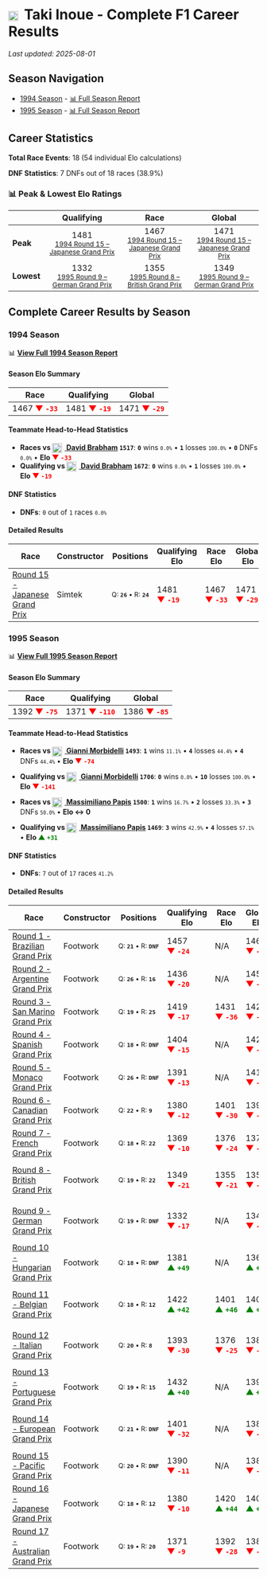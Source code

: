 # <img src="https://upload.wikimedia.org/wikipedia/commons/9/9e/Flag_of_Japan.svg" alt="Japan" width="20" height="auto" style="vertical-align: middle; margin-right: 5px;" onerror="this.outerHTML='🇯🇵'; this.style.marginRight='5px';"/> Taki Inoue - Complete F1 Career Results

*Last updated: 2025-08-01*

## Season Navigation

- [1994 Season](#1994-season) - [📊 Full Season Report](../seasons/1994-season-report)
- [1995 Season](#1995-season) - [📊 Full Season Report](../seasons/1995-season-report)

## Career Statistics

**Total Race Events**: 18 (54 individual Elo calculations)

**DNF Statistics**: 7 DNFs out of 18 races (38.9%)

### 📊 Peak & Lowest Elo Ratings

| &nbsp; | Qualifying | Race | Global |
|-------|------------|------|--------|
| **Peak** | <center> 1481 <br/><small> [1994 Round 15 – Japanese Grand Prix](../seasons/1994-season-report#round-15-japanese-grand-prix) </small></center> | <center> 1467 <br/><small> [1994 Round 15 – Japanese Grand Prix](../seasons/1994-season-report#round-15-japanese-grand-prix) </small></center> | <center> 1471  <br/><small> [1994 Round 15 – Japanese Grand Prix](../seasons/1994-season-report#round-15-japanese-grand-prix) </small></center> |
| **Lowest** | <center> 1332 <br/><small> [1995 Round 9 – German Grand Prix](../seasons/1995-season-report#round-9-german-grand-prix) </small></center> | <center> 1355 <br/><small> [1995 Round 8 – British Grand Prix](../seasons/1995-season-report#round-8-british-grand-prix) </small></center> | <center> 1349 <br/><small> [1995 Round 9 – German Grand Prix](../seasons/1995-season-report#round-9-german-grand-prix) </small></center> |


## Complete Career Results by Season

### 1994 Season

📊 **[View Full 1994 Season Report](../seasons/1994-season-report)**

#### Season Elo Summary

| Race | Qualifying | Global |
|------|------------|--------|
| 1467 **<span style="color: red;">▼&nbsp;`-33`</span>** | 1481 **<span style="color: red;">▼&nbsp;`-19`</span>** | 1471 **<span style="color: red;">▼&nbsp;`-29`</span>** |

#### Teammate Head-to-Head Statistics

- **Races vs [<img src="https://upload.wikimedia.org/wikipedia/commons/8/88/Flag_of_Australia_%28converted%29.svg" alt="Australia" width="20" height="auto" style="vertical-align: middle; margin-right: 5px;" onerror="this.outerHTML='🇦🇺'; this.style.marginRight='5px';"/> David Brabham](david-brabham) `1517`**: **`0`** wins <small>`0.0%`</small> • **`1`** losses <small>`100.0%`</small> • **`0`** DNFs <small>`0.0%`</small> • **Elo <span style="color: red;">▼&nbsp;`-33`</span>**
- **Qualifying vs [<img src="https://upload.wikimedia.org/wikipedia/commons/8/88/Flag_of_Australia_%28converted%29.svg" alt="Australia" width="20" height="auto" style="vertical-align: middle; margin-right: 5px;" onerror="this.outerHTML='🇦🇺'; this.style.marginRight='5px';"/> David Brabham](david-brabham) `1672`**: **`0`** wins <small>`0.0%`</small> • **`1`** losses <small>`100.0%`</small> • **Elo <span style="color: red;">▼&nbsp;`-19`</span>**

#### DNF Statistics

- **DNFs**: `0` out of `1` races <small>`0.0%`</small>

#### Detailed Results

| Race | Constructor | Positions | Qualifying Elo | Race Elo | Global Elo | Teammate |
|------|-------------|-----------|----------------|----------|------------|----------|
| [Round 15 - Japanese Grand Prix](../seasons/1994-season-report#round-15-japanese-grand-prix) | Simtek | <small>Q:&nbsp;**`26`**&nbsp;•&nbsp;R:&nbsp;**`24`**</small> | 1481 **<span style="color: red;">▼&nbsp;`-19`</span>** | 1467 **<span style="color: red;">▼&nbsp;`-33`</span>** | 1471 **<span style="color: red;">▼&nbsp;`-29`</span>** | [<img src="https://upload.wikimedia.org/wikipedia/commons/8/88/Flag_of_Australia_%28converted%29.svg" alt="Australia" width="20" height="auto" style="vertical-align: middle; margin-right: 5px;" onerror="this.outerHTML='🇦🇺'; this.style.marginRight='5px';"/> David Brabham](david-brabham)<br/><small>Q:&nbsp;**`24`**&nbsp;•&nbsp;R:&nbsp;**`12`**</small> |

### 1995 Season

📊 **[View Full 1995 Season Report](../seasons/1995-season-report)**

#### Season Elo Summary

| Race | Qualifying | Global |
|------|------------|--------|
| 1392 **<span style="color: red;">▼&nbsp;`-75`</span>** | 1371 **<span style="color: red;">▼&nbsp;`-110`</span>** | 1386 **<span style="color: red;">▼&nbsp;`-85`</span>** |

#### Teammate Head-to-Head Statistics

- **Races vs [<img src="https://upload.wikimedia.org/wikipedia/commons/0/03/Flag_of_Italy.svg" alt="Italy" width="20" height="auto" style="vertical-align: middle; margin-right: 5px;" onerror="this.outerHTML='🇮🇹'; this.style.marginRight='5px';"/> Gianni Morbidelli](gianni-morbidelli) `1493`**: **`1`** wins <small>`11.1%`</small> • **`4`** losses <small>`44.4%`</small> • **`4`** DNFs <small>`44.4%`</small> • **Elo <span style="color: red;">▼&nbsp;`-74`</span>**
- **Qualifying vs [<img src="https://upload.wikimedia.org/wikipedia/commons/0/03/Flag_of_Italy.svg" alt="Italy" width="20" height="auto" style="vertical-align: middle; margin-right: 5px;" onerror="this.outerHTML='🇮🇹'; this.style.marginRight='5px';"/> Gianni Morbidelli](gianni-morbidelli) `1706`**: **`0`** wins <small>`0.0%`</small> • **`10`** losses <small>`100.0%`</small> • **Elo <span style="color: red;">▼&nbsp;`-141`</span>**

- **Races vs [<img src="https://upload.wikimedia.org/wikipedia/commons/0/03/Flag_of_Italy.svg" alt="Italy" width="20" height="auto" style="vertical-align: middle; margin-right: 5px;" onerror="this.outerHTML='🇮🇹'; this.style.marginRight='5px';"/> Massimiliano Papis](massimiliano-papis) `1500`**: **`1`** wins <small>`16.7%`</small> • **`2`** losses <small>`33.3%`</small> • **`3`** DNFs <small>`50.0%`</small> • **Elo ↔ 0**
- **Qualifying vs [<img src="https://upload.wikimedia.org/wikipedia/commons/0/03/Flag_of_Italy.svg" alt="Italy" width="20" height="auto" style="vertical-align: middle; margin-right: 5px;" onerror="this.outerHTML='🇮🇹'; this.style.marginRight='5px';"/> Massimiliano Papis](massimiliano-papis) `1469`**: **`3`** wins <small>`42.9%`</small> • **`4`** losses <small>`57.1%`</small> • **Elo <span style="color: green;">▲&nbsp;`+31`</span>**

#### DNF Statistics

- **DNFs**: `7` out of `17` races <small>`41.2%`</small>

#### Detailed Results

| Race | Constructor | Positions | Qualifying Elo | Race Elo | Global Elo | Teammate |
|------|-------------|-----------|----------------|----------|------------|----------|
| [Round 1 - Brazilian Grand Prix](../seasons/1995-season-report#round-1-brazilian-grand-prix) | Footwork | <small>Q:&nbsp;**`21`**&nbsp;•&nbsp;R:&nbsp;**`DNF`**</small> | 1457 **<span style="color: red;">▼&nbsp;`-24`</span>** | N/A | 1464 **<span style="color: red;">▼&nbsp;`-7`</span>** | [<img src="https://upload.wikimedia.org/wikipedia/commons/0/03/Flag_of_Italy.svg" alt="Italy" width="20" height="auto" style="vertical-align: middle; margin-right: 5px;" onerror="this.outerHTML='🇮🇹'; this.style.marginRight='5px';"/> Gianni Morbidelli](gianni-morbidelli)<br/><small>Q:&nbsp;**`13`**&nbsp;•&nbsp;R:&nbsp;**`DNF`**</small> |
| [Round 2 - Argentine Grand Prix](../seasons/1995-season-report#round-2-argentine-grand-prix) | Footwork | <small>Q:&nbsp;**`26`**&nbsp;•&nbsp;R:&nbsp;**`16`**</small> | 1436 **<span style="color: red;">▼&nbsp;`-20`</span>** | N/A | 1458 **<span style="color: red;">▼&nbsp;`-6`</span>** | [<img src="https://upload.wikimedia.org/wikipedia/commons/0/03/Flag_of_Italy.svg" alt="Italy" width="20" height="auto" style="vertical-align: middle; margin-right: 5px;" onerror="this.outerHTML='🇮🇹'; this.style.marginRight='5px';"/> Gianni Morbidelli](gianni-morbidelli)<br/><small>Q:&nbsp;**`12`**&nbsp;•&nbsp;R:&nbsp;**`DNF`**</small> |
| [Round 3 - San Marino Grand Prix](../seasons/1995-season-report#round-3-san-marino-grand-prix) | Footwork | <small>Q:&nbsp;**`19`**&nbsp;•&nbsp;R:&nbsp;**`25`**</small> | 1419 **<span style="color: red;">▼&nbsp;`-17`</span>** | 1431 **<span style="color: red;">▼&nbsp;`-36`</span>** | 1428 **<span style="color: red;">▼&nbsp;`-30`</span>** | [<img src="https://upload.wikimedia.org/wikipedia/commons/0/03/Flag_of_Italy.svg" alt="Italy" width="20" height="auto" style="vertical-align: middle; margin-right: 5px;" onerror="this.outerHTML='🇮🇹'; this.style.marginRight='5px';"/> Gianni Morbidelli](gianni-morbidelli)<br/><small>Q:&nbsp;**`11`**&nbsp;•&nbsp;R:&nbsp;**`13`**</small> |
| [Round 4 - Spanish Grand Prix](../seasons/1995-season-report#round-4-spanish-grand-prix) | Footwork | <small>Q:&nbsp;**`18`**&nbsp;•&nbsp;R:&nbsp;**`DNF`**</small> | 1404 **<span style="color: red;">▼&nbsp;`-15`</span>** | N/A | 1423 **<span style="color: red;">▼&nbsp;`-4`</span>** | [<img src="https://upload.wikimedia.org/wikipedia/commons/0/03/Flag_of_Italy.svg" alt="Italy" width="20" height="auto" style="vertical-align: middle; margin-right: 5px;" onerror="this.outerHTML='🇮🇹'; this.style.marginRight='5px';"/> Gianni Morbidelli](gianni-morbidelli)<br/><small>Q:&nbsp;**`14`**&nbsp;•&nbsp;R:&nbsp;**`11`**</small> |
| [Round 5 - Monaco Grand Prix](../seasons/1995-season-report#round-5-monaco-grand-prix) | Footwork | <small>Q:&nbsp;**`26`**&nbsp;•&nbsp;R:&nbsp;**`DNF`**</small> | 1391 **<span style="color: red;">▼&nbsp;`-13`</span>** | N/A | 1419 **<span style="color: red;">▼&nbsp;`-4`</span>** | [<img src="https://upload.wikimedia.org/wikipedia/commons/0/03/Flag_of_Italy.svg" alt="Italy" width="20" height="auto" style="vertical-align: middle; margin-right: 5px;" onerror="this.outerHTML='🇮🇹'; this.style.marginRight='5px';"/> Gianni Morbidelli](gianni-morbidelli)<br/><small>Q:&nbsp;**`13`**&nbsp;•&nbsp;R:&nbsp;**`9`**</small> |
| [Round 6 - Canadian Grand Prix](../seasons/1995-season-report#round-6-canadian-grand-prix) | Footwork | <small>Q:&nbsp;**`22`**&nbsp;•&nbsp;R:&nbsp;**`9`**</small> | 1380 **<span style="color: red;">▼&nbsp;`-12`</span>** | 1401 **<span style="color: red;">▼&nbsp;`-30`</span>** | 1395 **<span style="color: red;">▼&nbsp;`-25`</span>** | [<img src="https://upload.wikimedia.org/wikipedia/commons/0/03/Flag_of_Italy.svg" alt="Italy" width="20" height="auto" style="vertical-align: middle; margin-right: 5px;" onerror="this.outerHTML='🇮🇹'; this.style.marginRight='5px';"/> Gianni Morbidelli](gianni-morbidelli)<br/><small>Q:&nbsp;**`13`**&nbsp;•&nbsp;R:&nbsp;**`6`**</small> |
| [Round 7 - French Grand Prix](../seasons/1995-season-report#round-7-french-grand-prix) | Footwork | <small>Q:&nbsp;**`18`**&nbsp;•&nbsp;R:&nbsp;**`22`**</small> | 1369 **<span style="color: red;">▼&nbsp;`-10`</span>** | 1376 **<span style="color: red;">▼&nbsp;`-24`</span>** | 1375 **<span style="color: red;">▼&nbsp;`-20`</span>** | [<img src="https://upload.wikimedia.org/wikipedia/commons/0/03/Flag_of_Italy.svg" alt="Italy" width="20" height="auto" style="vertical-align: middle; margin-right: 5px;" onerror="this.outerHTML='🇮🇹'; this.style.marginRight='5px';"/> Gianni Morbidelli](gianni-morbidelli)<br/><small>Q:&nbsp;**`16`**&nbsp;•&nbsp;R:&nbsp;**`14`**</small> |
| [Round 8 - British Grand Prix](../seasons/1995-season-report#round-8-british-grand-prix) | Footwork | <small>Q:&nbsp;**`19`**&nbsp;•&nbsp;R:&nbsp;**`22`**</small> | 1349 **<span style="color: red;">▼&nbsp;`-21`</span>** | 1355 **<span style="color: red;">▼&nbsp;`-21`</span>** | 1354 **<span style="color: red;">▼&nbsp;`-21`</span>** | [<img src="https://upload.wikimedia.org/wikipedia/commons/0/03/Flag_of_Italy.svg" alt="Italy" width="20" height="auto" style="vertical-align: middle; margin-right: 5px;" onerror="this.outerHTML='🇮🇹'; this.style.marginRight='5px';"/> Massimiliano Papis](massimiliano-papis)<br/><small>Q:&nbsp;**`17`**&nbsp;•&nbsp;R:&nbsp;**`16`**</small> |
| [Round 9 - German Grand Prix](../seasons/1995-season-report#round-9-german-grand-prix) | Footwork | <small>Q:&nbsp;**`19`**&nbsp;•&nbsp;R:&nbsp;**`DNF`**</small> | 1332 **<span style="color: red;">▼&nbsp;`-17`</span>** | N/A | 1349 **<span style="color: red;">▼&nbsp;`-5`</span>** | [<img src="https://upload.wikimedia.org/wikipedia/commons/0/03/Flag_of_Italy.svg" alt="Italy" width="20" height="auto" style="vertical-align: middle; margin-right: 5px;" onerror="this.outerHTML='🇮🇹'; this.style.marginRight='5px';"/> Massimiliano Papis](massimiliano-papis)<br/><small>Q:&nbsp;**`15`**&nbsp;•&nbsp;R:&nbsp;**`DNF`**</small> |
| [Round 10 - Hungarian Grand Prix](../seasons/1995-season-report#round-10-hungarian-grand-prix) | Footwork | <small>Q:&nbsp;**`18`**&nbsp;•&nbsp;R:&nbsp;**`DNF`**</small> | 1381 **<span style="color: green;">▲&nbsp;`+49`</span>** | N/A | 1363 **<span style="color: green;">▲&nbsp;`+15`</span>** | [<img src="https://upload.wikimedia.org/wikipedia/commons/0/03/Flag_of_Italy.svg" alt="Italy" width="20" height="auto" style="vertical-align: middle; margin-right: 5px;" onerror="this.outerHTML='🇮🇹'; this.style.marginRight='5px';"/> Massimiliano Papis](massimiliano-papis)<br/><small>Q:&nbsp;**`20`**&nbsp;•&nbsp;R:&nbsp;**`DNF`**</small> |
| [Round 11 - Belgian Grand Prix](../seasons/1995-season-report#round-11-belgian-grand-prix) | Footwork | <small>Q:&nbsp;**`18`**&nbsp;•&nbsp;R:&nbsp;**`12`**</small> | 1422 **<span style="color: green;">▲&nbsp;`+42`</span>** | 1401 **<span style="color: green;">▲&nbsp;`+46`</span>** | 1408 **<span style="color: green;">▲&nbsp;`+45`</span>** | [<img src="https://upload.wikimedia.org/wikipedia/commons/0/03/Flag_of_Italy.svg" alt="Italy" width="20" height="auto" style="vertical-align: middle; margin-right: 5px;" onerror="this.outerHTML='🇮🇹'; this.style.marginRight='5px';"/> Massimiliano Papis](massimiliano-papis)<br/><small>Q:&nbsp;**`20`**&nbsp;•&nbsp;R:&nbsp;**`20`**</small> |
| [Round 12 - Italian Grand Prix](../seasons/1995-season-report#round-12-italian-grand-prix) | Footwork | <small>Q:&nbsp;**`20`**&nbsp;•&nbsp;R:&nbsp;**`8`**</small> | 1393 **<span style="color: red;">▼&nbsp;`-30`</span>** | 1376 **<span style="color: red;">▼&nbsp;`-25`</span>** | 1382 **<span style="color: red;">▼&nbsp;`-26`</span>** | [<img src="https://upload.wikimedia.org/wikipedia/commons/0/03/Flag_of_Italy.svg" alt="Italy" width="20" height="auto" style="vertical-align: middle; margin-right: 5px;" onerror="this.outerHTML='🇮🇹'; this.style.marginRight='5px';"/> Massimiliano Papis](massimiliano-papis)<br/><small>Q:&nbsp;**`15`**&nbsp;•&nbsp;R:&nbsp;**`7`**</small> |
| [Round 13 - Portuguese Grand Prix](../seasons/1995-season-report#round-13-portuguese-grand-prix) | Footwork | <small>Q:&nbsp;**`19`**&nbsp;•&nbsp;R:&nbsp;**`15`**</small> | 1432 **<span style="color: green;">▲&nbsp;`+40`</span>** | N/A | 1394 **<span style="color: green;">▲&nbsp;`+12`</span>** | [<img src="https://upload.wikimedia.org/wikipedia/commons/0/03/Flag_of_Italy.svg" alt="Italy" width="20" height="auto" style="vertical-align: middle; margin-right: 5px;" onerror="this.outerHTML='🇮🇹'; this.style.marginRight='5px';"/> Massimiliano Papis](massimiliano-papis)<br/><small>Q:&nbsp;**`20`**&nbsp;•&nbsp;R:&nbsp;**`DNF`**</small> |
| [Round 14 - European Grand Prix](../seasons/1995-season-report#round-14-european-grand-prix) | Footwork | <small>Q:&nbsp;**`21`**&nbsp;•&nbsp;R:&nbsp;**`DNF`**</small> | 1401 **<span style="color: red;">▼&nbsp;`-32`</span>** | N/A | 1384 **<span style="color: red;">▼&nbsp;`-10`</span>** | [<img src="https://upload.wikimedia.org/wikipedia/commons/0/03/Flag_of_Italy.svg" alt="Italy" width="20" height="auto" style="vertical-align: middle; margin-right: 5px;" onerror="this.outerHTML='🇮🇹'; this.style.marginRight='5px';"/> Massimiliano Papis](massimiliano-papis)<br/><small>Q:&nbsp;**`17`**&nbsp;•&nbsp;R:&nbsp;**`12`**</small> |
| [Round 15 - Pacific Grand Prix](../seasons/1995-season-report#round-15-pacific-grand-prix) | Footwork | <small>Q:&nbsp;**`20`**&nbsp;•&nbsp;R:&nbsp;**`DNF`**</small> | 1390 **<span style="color: red;">▼&nbsp;`-11`</span>** | N/A | 1381 **<span style="color: red;">▼&nbsp;`-3`</span>** | [<img src="https://upload.wikimedia.org/wikipedia/commons/0/03/Flag_of_Italy.svg" alt="Italy" width="20" height="auto" style="vertical-align: middle; margin-right: 5px;" onerror="this.outerHTML='🇮🇹'; this.style.marginRight='5px';"/> Gianni Morbidelli](gianni-morbidelli)<br/><small>Q:&nbsp;**`19`**&nbsp;•&nbsp;R:&nbsp;**`DNF`**</small> |
| [Round 16 - Japanese Grand Prix](../seasons/1995-season-report#round-16-japanese-grand-prix) | Footwork | <small>Q:&nbsp;**`18`**&nbsp;•&nbsp;R:&nbsp;**`12`**</small> | 1380 **<span style="color: red;">▼&nbsp;`-10`</span>** | 1420 **<span style="color: green;">▲&nbsp;`+44`</span>** | 1409 **<span style="color: green;">▲&nbsp;`+28`</span>** | [<img src="https://upload.wikimedia.org/wikipedia/commons/0/03/Flag_of_Italy.svg" alt="Italy" width="20" height="auto" style="vertical-align: middle; margin-right: 5px;" onerror="this.outerHTML='🇮🇹'; this.style.marginRight='5px';"/> Gianni Morbidelli](gianni-morbidelli)<br/><small>Q:&nbsp;**`14`**&nbsp;•&nbsp;R:&nbsp;**`23`**</small> |
| [Round 17 - Australian Grand Prix](../seasons/1995-season-report#round-17-australian-grand-prix) | Footwork | <small>Q:&nbsp;**`19`**&nbsp;•&nbsp;R:&nbsp;**`20`**</small> | 1371 **<span style="color: red;">▼&nbsp;`-9`</span>** | 1392 **<span style="color: red;">▼&nbsp;`-28`</span>** | 1386 **<span style="color: red;">▼&nbsp;`-22`</span>** | [<img src="https://upload.wikimedia.org/wikipedia/commons/0/03/Flag_of_Italy.svg" alt="Italy" width="20" height="auto" style="vertical-align: middle; margin-right: 5px;" onerror="this.outerHTML='🇮🇹'; this.style.marginRight='5px';"/> Gianni Morbidelli](gianni-morbidelli)<br/><small>Q:&nbsp;**`13`**&nbsp;•&nbsp;R:&nbsp;**`3`**</small> |

